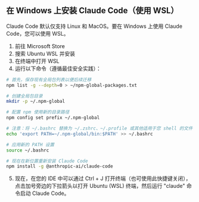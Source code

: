 ## 在 Windows 上安装 Claude Code（使用 WSL）

Claude Code 默认仅支持 Linux 和 MacOS。要在 Windows 上使用 Claude Code，您可以使用 WSL。

1. 前往 Microsoft Store
2. 搜索 Ubuntu WSL 并安装
3. 在终端中打开 WSL
4. 运行以下命令（遵循最佳安全实践）：

```bash
# 首先，保存现有全局包列表以便后续迁移
npm list -g --depth=0 > ~/npm-global-packages.txt

# 创建全局包目录
mkdir -p ~/.npm-global

# 配置 npm 使用新的目录路径
npm config set prefix ~/.npm-global

# 注意：将 ~/.bashrc 替换为 ~/.zshrc、~/.profile 或其他适用于您 shell 的文件
echo 'export PATH=~/.npm-global/bin:$PATH' >> ~/.bashrc

# 应用新的 PATH 设置
source ~/.bashrc

# 现在在新位置重新安装 Claude Code
npm install -g @anthropic-ai/claude-code
```

5. 现在，在您的 IDE 中可以通过 Ctrl + J 打开终端（也可使用此快捷键关闭），点击加号旁边的下拉箭头以打开 Ubuntu (WSL) 终端，然后运行 "claude" 命令启动 Claude Code。
